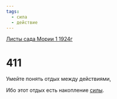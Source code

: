 ```yaml
---
tags:
  - сила
  - действие
---
```


[Листы сада Мории 1 1924г](/agni/1924)

# 411
Умейте понять отдых между действиями,   

Ибо этот отдых есть накопление [силы](/tag/#сила).   

